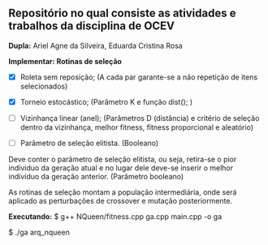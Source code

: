 ## Repositório no qual consiste as atividades e trabalhos da disciplina de OCEV

**Dupla:**
    Ariel Agne da Silveira,
    Eduarda Cristina Rosa

**Implementar: Rotinas de seleção**
   
- [X] Roleta sem reposição; (A cada par garante-se a não repetição de itens selecionados)

- [X] Torneio estocástico; (Parâmetro K e função dist(); )

- [ ] Vizinhança linear (anel); (Parâmetros D (distância) e critério de seleção dentro da vizinhança, melhor fitness, fitness proporcional e aleatório)

- [ ] Parâmetro de seleção elitista. (Booleano)

Deve conter o parâmetro de seleção elitista, ou seja, retira-se o pior individuo da geração atual e no lugar dele deve-se inserir o melhor indivíduo da geração anterior. (Parâmetro booleano)

As rotinas de seleção montam a população intermediária, onde será aplicado as perturbações de crossover e mutação posteriormente.

**Executando:**
$ g++ NQueen/fitness.cpp ga.cpp main.cpp -o ga

$ ./ga arq_nqueen